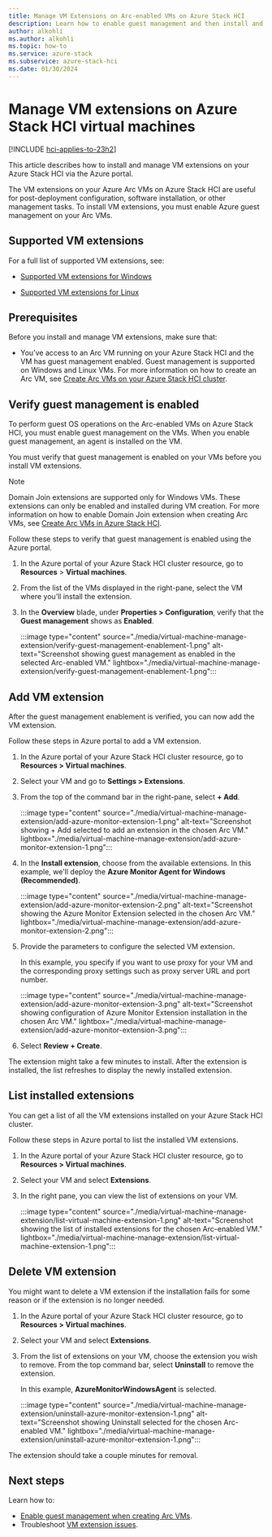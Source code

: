 ```yaml
---
title: Manage VM Extensions on Arc-enabled VMs on Azure Stack HCI 
description: Learn how to enable guest management and then install and manage extensions on Azure Arc-enabled VMs running on Azure Stack HCI via Azure portal.
author: alkohli
ms.author: alkohli
ms.topic: how-to
ms.service: azure-stack
ms.subservice: azure-stack-hci
ms.date: 01/30/2024
---
```


# Manage VM extensions on Azure Stack HCI virtual machines 

[!INCLUDE [hci-applies-to-23h2](../../includes/hci-applies-to-23h2.md)]

This article describes how to install and manage VM extensions on your Azure Stack HCI via the Azure portal.

The VM extensions on your Azure Arc VMs on Azure Stack HCI are useful for post-deployment configuration, software installation, or other management tasks. To install VM extensions, you must enable Azure guest management on your Arc VMs.


## Supported VM extensions 

For a full list of supported VM extensions, see:

- [Supported VM extensions for Windows](/azure/azure-arc/servers/manage-vm-extensions#windows-extensions)

- [Supported VM extensions for Linux](/azure/azure-arc/servers/manage-vm-extensions#linux-extensions)


## Prerequisites

Before you install and manage VM extensions, make sure that:

- You’ve access to an Arc VM running on your Azure Stack HCI and the VM has guest management enabled. Guest management is supported on Windows and Linux VMs. For more information on how to create an Arc VM, see [Create Arc VMs on your Azure Stack HCI cluster](./create-arc-virtual-machines.md).

## Verify guest management is enabled

To perform guest OS operations on the Arc-enabled VMs on Azure Stack HCI, you must enable guest management on the VMs. When you enable guest management, an agent is installed on the VM.

You must verify that guest management is enabled on your VMs before you install VM extensions.

> [!NOTE]
> Domain Join extensions are supported only for Windows VMs. These extensions can only be enabled and installed during VM creation. For more information on how to enable Domain Join extension when creating Arc VMs, see [Create Arc VMs in Azure Stack HCI](./create-arc-virtual-machines.md).


Follow these steps to verify that guest management is enabled using the Azure portal.

1. In the Azure portal of your Azure Stack HCI cluster resource, go to **Resources** > **Virtual machines**.

1. From the list of the VMs displayed in the right-pane, select the VM where you’ll install the extension.

1. In the **Overview** blade, under **Properties > Configuration**, verify that the **Guest management** shows as **Enabled**.

   :::image type="content" source="./media/virtual-machine-manage-extension/verify-guest-management-enablement-1.png" alt-text="Screenshot showing guest management as enabled in the selected Arc-enabled VM." lightbox="./media/virtual-machine-manage-extension/verify-guest-management-enablement-1.png":::


## Add VM extension

After the guest management enablement is verified, you can now add the VM extension.

Follow these steps in Azure portal to add a VM extension.

1. In the Azure portal of your Azure Stack HCI cluster resource, go to **Resources > Virtual machines**.

1. Select your VM and go to **Settings > Extensions**.
 
1. From the top of the command bar in the right-pane, select **+ Add**.

    :::image type="content" source="./media/virtual-machine-manage-extension/add-azure-monitor-extension-1.png" alt-text="Screenshot showing + Add selected to add an extension in the chosen Arc VM." lightbox="./media/virtual-machine-manage-extension/add-azure-monitor-extension-1.png":::

1. In the **Install extension**, choose from the available extensions. In this example, we'll deploy the **Azure Monitor Agent for Windows (Recommended)**.

    :::image type="content" source="./media/virtual-machine-manage-extension/add-azure-monitor-extension-2.png" alt-text="Screenshot showing the Azure Monitor Extension selected in the chosen Arc VM." lightbox="./media/virtual-machine-manage-extension/add-azure-monitor-extension-2.png":::

1. Provide the parameters to configure the selected VM extension. 

    In this example, you specify if you want to use proxy for your VM and the corresponding proxy settings such as proxy server URL and port number.

    :::image type="content" source="./media/virtual-machine-manage-extension/add-azure-monitor-extension-3.png" alt-text="Screenshot showing configuration of Azure Monitor Extension installation in the chosen Arc VM." lightbox="./media/virtual-machine-manage-extension/add-azure-monitor-extension-3.png":::

1. Select **Review + Create**.

The extension might take a few minutes to install. After the extension is installed, the list refreshes to display the newly installed extension.

## List installed extensions

You can get a list of all the VM extensions installed on your Azure Stack HCI cluster.

Follow these steps in Azure portal to list the installed VM extensions.

1. In the Azure portal of your Azure Stack HCI cluster resource, go to **Resources > Virtual machines**.

1. Select your VM and select **Extensions**.
 
1. In the right pane, you can view the list of extensions on your VM.

    :::image type="content" source="./media/virtual-machine-manage-extension/list-virtual-machine-extension-1.png" alt-text="Screenshot showing the list of installed extensions for the chosen Arc-enabled VM." lightbox="./media/virtual-machine-manage-extension/list-virtual-machine-extension-1.png":::

## Delete VM extension

You might want to delete a VM extension if the installation fails for some reason or if the extension is no longer needed.


1. In the Azure portal of your Azure Stack HCI cluster resource, go to **Resources > Virtual machines**.

1. Select your VM and select **Extensions**.
 
1. From the list of extensions on your VM, choose the extension you wish to remove. From the top command bar, select **Uninstall** to remove the extension.

    In this example, **AzureMonitorWindowsAgent** is selected.

    :::image type="content" source="./media/virtual-machine-manage-extension/uninstall-azure-monitor-extension-1.png" alt-text="Screenshot showing Uninstall selected for the chosen Arc-enabled VM." lightbox="./media/virtual-machine-manage-extension/uninstall-azure-monitor-extension-1.png":::

The extension should take a couple minutes for removal.  


## Next steps

Learn how to:

- [Enable guest management when creating Arc VMs](./create-arc-virtual-machines.md#create-arc-vms).
- Troubleshoot [VM extension issues](/azure/azure-arc/servers/troubleshoot-vm-extensions).
